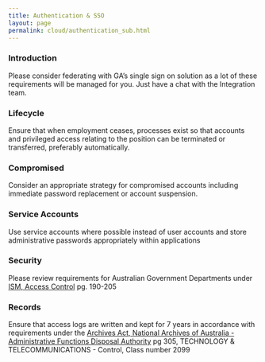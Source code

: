 ```yaml
---
title: Authentication & SSO
layout: page
permalink: cloud/authentication_sub.html
---
```


### Introduction

Please consider federating with GA’s single sign on solution as a lot of these requirements will be managed for you. Just have a chat with the Integration team.

### Lifecycle

Ensure that when employment ceases, processes exist so that accounts and privileged access relating to the position can be terminated or transferred, preferably automatically.

### Compromised

Consider an appropriate strategy for compromised accounts including immediate password replacement or account suspension.

### Service Accounts

Use service accounts where possible instead of user accounts and store administrative passwords appropriately within applications

### Security

Please review requirements for Australian Government Departments under [ISM, Access Control](https://www.asd.gov.au/publications/Information_Security_Manual_2016_Controls.pdf) pg. 190-205

### Records

Ensure that access logs are written and kept for 7 years in accordance with requirements under the [Archives Act, National Archives of Australia - Administrative Functions Disposal Authority](http://www.naa.gov.au/Images/AFDA2010-7Feb2013-revision_tcm16-44429.PDF) pg 305, TECHNOLOGY & TELECOMMUNICATIONS - Control, Class number 2099
